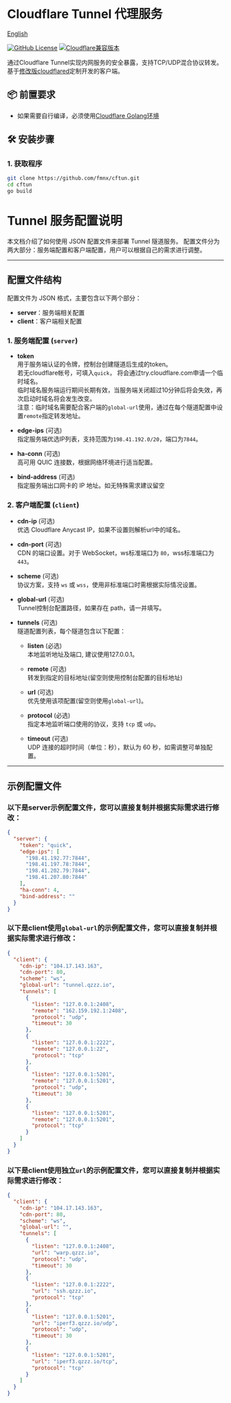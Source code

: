 # Cloudflare Tunnel 代理服务

[English](README.md)

[![GitHub License](https://img.shields.io/badge/license-Apache%202.0-blue.svg
)](https://opensource.org/licenses/Apache-2.0)
[![Cloudflare兼容版本](https://img.shields.io/badge/cloudflared-v2025.2.0-green
)](https://github.com/cloudflare/cloudflared)

通过Cloudflare Tunnel实现内网服务的安全暴露，支持TCP/UDP混合协议转发。基于[修改版cloudflared](https://github.com/fmnx/cloudflared)定制开发的客户端。

## 📦 前置要求
- 如果需要自行编译，必须使用[Cloudflare Golang环境](https://github.com/cloudflare/go)

## 🛠️ 安装步骤

### 1. 获取程序
```bash
git clone https://github.com/fmnx/cftun.git
cd cftun
go build
```

# Tunnel 服务配置说明

本文档介绍了如何使用 JSON 配置文件来部署 Tunnel 隧道服务。
配置文件分为两大部分：服务端配置和客户端配置，用户可以根据自己的需求进行调整。

---

## 配置文件结构

配置文件为 JSON 格式，主要包含以下两个部分：

- **server**：服务端相关配置
- **client**：客户端相关配置

### 1. 服务端配置 (`server`)

- **token**  
  用于服务端认证的令牌，控制台创建隧道后生成的token。  
  若无cloudflare帐号，可填入`quick`， 将会通过try.cloudflare.com申请一个临时域名。  
  临时域名服务端运行期间长期有效，当服务端关闭超过10分钟后将会失效，再次启动时域名将会发生改变。  
  注意：临时域名需要配合客户端的`global-url`使用，通过在每个隧道配置中设置`remote`指定转发地址。

- **edge-ips** (可选)  
  指定服务端优选IP列表，支持范围为`198.41.192.0/20`，端口为`7844`。

- **ha-conn** (可选)  
  高可用 QUIC 连接数，根据网络环境进行适当配置。

- **bind-address** (可选)  
  指定服务端出口网卡的 IP 地址。如无特殊需求建议留空


### 2. 客户端配置 (`client`)

- **cdn-ip** (可选)  
  优选 Cloudflare Anycast IP，如果不设置则解析url中的域名。

- **cdn-port** (可选)  
  CDN 的端口设置。对于 WebSocket，ws标准端口为 `80`，wss标准端口为 `443`。

- **scheme** (可选)  
  协议方案，支持 `ws` 或 `wss`，使用非标准端口时需根据实际情况设置。

- **global-url** (可选)  
  Tunnel控制台配置路径，如果存在 path，请一并填写。

- **tunnels** (可选)  
  隧道配置列表，每个隧道包含以下配置：

    - **listen** (必选)  
      本地监听地址及端口, 建议使用127.0.0.1。

    - **remote** (可选)  
      转发到指定的目标地址(留空则使用控制台配置的目标地址)

    - **url** (可选)  
      优先使用该项配置(留空则使用`global-url`)。

    - **protocol** (必选)  
      指定本地监听端口使用的协议，支持 `tcp` 或 `udp`。

    - **timeout** (可选)  
      UDP 连接的超时时间（单位：秒），默认为 60 秒，如需调整可单独配置。

---

## 示例配置文件

### 以下是server示例配置文件，您可以直接复制并根据实际需求进行修改：
```json
{
  "server": {
    "token": "quick",
    "edge-ips": [
      "198.41.192.77:7844",
      "198.41.197.78:7844",
      "198.41.202.79:7844",
      "198.41.207.80:7844"
    ],
    "ha-conn": 4,
    "bind-address": ""
  }
}
```

### 以下是client使用`global-url`的示例配置文件，您可以直接复制并根据实际需求进行修改：
```json
{
  "client": {
    "cdn-ip": "104.17.143.163",
    "cdn-port": 80,
    "scheme": "ws",
    "global-url": "tunnel.qzzz.io",
    "tunnels": [
      {
        "listen": "127.0.0.1:2408",
        "remote": "162.159.192.1:2408",
        "protocol": "udp",
        "timeout": 30
      },
      {
        "listen": "127.0.0.1:2222",
        "remote": "127.0.0.1:22",
        "protocol": "tcp"
      },
      {
        "listen": "127.0.0.1:5201",
        "remote": "127.0.0.1:5201",
        "protocol": "udp",
        "timeout": 30
      },
      {
        "listen": "127.0.0.1:5201",
        "remote": "127.0.0.1:5201",
        "protocol": "tcp"
      }
    ]
  }
}
```

### 以下是client使用独立`url`的示例配置文件，您可以直接复制并根据实际需求进行修改：
```json
{
  "client": {
    "cdn-ip": "104.17.143.163",
    "cdn-port": 80,
    "scheme": "ws",
    "global-url": "",
    "tunnels": [
      {
        "listen": "127.0.0.1:2408",
        "url": "warp.qzzz.io",
        "protocol": "udp",
        "timeout": 30
      },
      {
        "listen": "127.0.0.1:2222",
        "url": "ssh.qzzz.io",
        "protocol": "tcp"
      },
      {
        "listen": "127.0.0.1:5201",
        "url": "iperf3.qzzz.io/udp",
        "protocol": "udp",
        "timeout": 30
      },
      {
        "listen": "127.0.0.1:5201",
        "url": "iperf3.qzzz.io/tcp",
        "protocol": "tcp"
      }
    ]
  }
}
```
